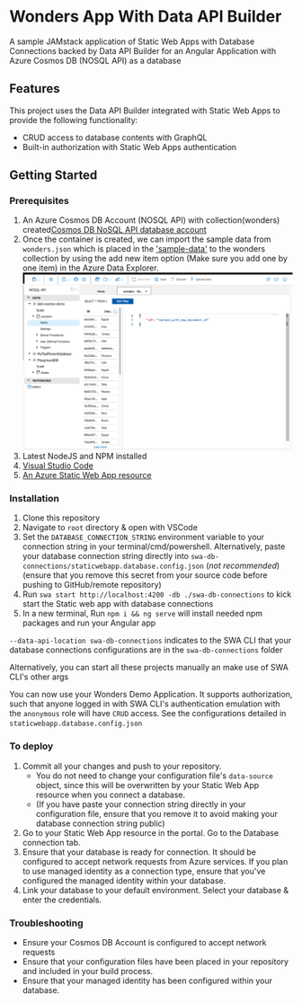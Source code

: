 # Wonders App With Data API Builder

A sample JAMstack application of Static Web Apps with Database Connections backed by Data API Builder for an Angular Application with Azure Cosmos DB (NOSQL API) as a database

## Features

This project uses the Data API Builder integrated with Static Web Apps to provide the following functionality:

- CRUD access to database contents with GraphQL
- Built-in authorization with Static Web Apps authentication

## Getting Started

### Prerequisites

1. An Azure Cosmos DB Account (NOSQL API) with collection(wonders) created[Cosmos DB NoSQL API database account](https://learn.microsoft.com/azure/cosmos-db/sql/create-cosmosdb-resources-portal#create-an-azure-cosmos-db-account)
2. Once the container is created, we can import the sample data from `wonders.json` which is placed in the ['sample-data'](./sample-data/wonders.json) to the wonders collection by using the add new item option (Make sure you add one by one item) in the Azure Data Explorer.
   ![Cosmos DB Add New Document](./media/insert-new-document.png)
3. Latest NodeJS and NPM installed
4. [Visual Studio Code](https://code.visualstudio.com/)
5. [An Azure Static Web App resource](https://learn.microsoft.com/en-us/azure/static-web-apps/get-started-portal)

### Installation

1. Clone this repository
2. Navigate to `root` directory & open with VSCode
3. Set the `DATABASE_CONNECTION_STRING` environment variable to your connection string in your terminal/cmd/powershell. Alternatively, paste your database connection string directly into `swa-db-connections/staticwebapp.database.config.json` (_not recommended_) (ensure that you remove this secret from your source code before pushing to GitHub/remote repository)
4. Run `swa start http://localhost:4200 -db ./swa-db-connections` to kick start the Static web app with
   database connections
5. In a new terminal, Run `npm i && ng serve` will install needed npm packages and run your Angular app

`--data-api-location swa-db-connections` indicates to the SWA CLI that your database connections configurations are in the `swa-db-connections` folder

Alternatively, you can start all these projects manually an make use of SWA CLI's other args

You can now use your Wonders Demo Application. It supports authorization, such that anyone logged in with SWA CLI's authentication emulation with the `anonymous` role will have `CRUD` access. See the configurations detailed in `staticwebapp.database.config.json`

### To deploy

1. Commit all your changes and push to your repository.
   - You do not need to change your configuration file's `data-source` object, since this will be overwritten by your Static Web App resource when you connect a database.
   - (If you have paste your connection string directly in your configuration file, ensure that you remove it to avoid making your database connection string public)
2. Go to your Static Web App resource in the portal. Go to the Database connection tab.
3. Ensure that your database is ready for connection. It should be configured to accept network requests from Azure services. If you plan to use managed identity as a connection type, ensure that you've configured the managed identity within your database.
4. Link your database to your default environment. Select your database & enter the credentials.

### Troubleshooting

- Ensure your Cosmos DB Account is configured to accept network requests
- Ensure that your configuration files have been placed in your repository and included in your build process.
- Ensure that your managed identity has been configured within your database.
